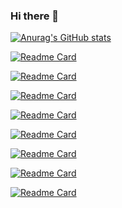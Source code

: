 ### Hi there 👋

[![Anurag's GitHub stats](https://github-readme-stats.vercel.app/api?username=Lee-Minhoon&count_private=true&show_icons=true&theme=radical)](https://github.com/anuraghazra/github-readme-stats)

[![Readme Card](https://github-readme-stats.vercel.app/api/pin/?username=Lee-Minhoon&repo=OMR-based-automatic-arrangement-system)](https://github.com/Lee-Minhoon/OMR-based-automatic-arrangement-system)

[![Readme Card](https://github-readme-stats.vercel.app/api/pin/?username=Lee-Minhoon&repo=OMR-based-automatic-arrangement-system)](https://github.com/Lee-Minhoon/OMR-based-automatic-arrangement-system)

[![Readme Card](https://github-readme-stats.vercel.app/api/pin/?username=Lee-Minhoon&repo=OMR-based-automatic-arrangement-system)](https://github.com/Lee-Minhoon/OMR-based-automatic-arrangement-system)

[![Readme Card](https://github-readme-stats.vercel.app/api/pin/?username=Lee-Minhoon&repo=OMR-based-automatic-arrangement-system)](https://github.com/Lee-Minhoon/OMR-based-automatic-arrangement-system)

[![Readme Card](https://github-readme-stats.vercel.app/api/pin/?username=Lee-Minhoon&repo=OMR-based-automatic-arrangement-system)](https://github.com/Lee-Minhoon/OMR-based-automatic-arrangement-system)

[![Readme Card](https://github-readme-stats.vercel.app/api/pin/?username=Lee-Minhoon&repo=OMR-based-automatic-arrangement-system)](https://github.com/Lee-Minhoon/OMR-based-automatic-arrangement-system)

[![Readme Card](https://github-readme-stats.vercel.app/api/pin/?username=Lee-Minhoon&repo=OMR-based-automatic-arrangement-system)](https://github.com/Lee-Minhoon/OMR-based-automatic-arrangement-system)

[![Readme Card](https://github-readme-stats.vercel.app/api/pin/?username=Lee-Minhoon&repo=OMR-based-automatic-arrangement-system)](https://github.com/Lee-Minhoon/OMR-based-automatic-arrangement-system)

<!--
**Lee-Minhoon/Lee-Minhoon** is a ✨ _special_ ✨ repository because its `README.md` (this file) appears on your GitHub profile.

Here are some ideas to get you started:

- 🔭 I’m currently working on ...
- 🌱 I’m currently learning ...
- 👯 I’m looking to collaborate on ...
- 🤔 I’m looking for help with ...
- 💬 Ask me about ...
- 📫 How to reach me: ...
- 😄 Pronouns: ...
- ⚡ Fun fact: ...
-->

